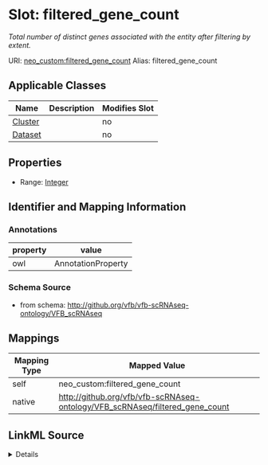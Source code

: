 

# Slot: filtered_gene_count 


_Total number of distinct genes associated with the entity after filtering by extent._





URI: [neo_custom:filtered_gene_count](http://n2o.neo/custom/filtered_gene_count)
Alias: filtered_gene_count

<!-- no inheritance hierarchy -->





## Applicable Classes

| Name | Description | Modifies Slot |
| --- | --- | --- |
| [Cluster](Cluster.md) |  |  no  |
| [Dataset](Dataset.md) |  |  no  |







## Properties

* Range: [Integer](Integer.md)





## Identifier and Mapping Information





### Annotations

| property | value |
| --- | --- |
| owl | AnnotationProperty |




### Schema Source


* from schema: http://github.org/vfb/vfb-scRNAseq-ontology/VFB_scRNAseq




## Mappings

| Mapping Type | Mapped Value |
| ---  | ---  |
| self | neo_custom:filtered_gene_count |
| native | http://github.org/vfb/vfb-scRNAseq-ontology/VFB_scRNAseq/filtered_gene_count |




## LinkML Source

<details>
```yaml
name: filtered_gene_count
annotations:
  owl:
    tag: owl
    value: AnnotationProperty
description: Total number of distinct genes associated with the entity after filtering
  by extent.
from_schema: http://github.org/vfb/vfb-scRNAseq-ontology/VFB_scRNAseq
rank: 1000
slot_uri: neo_custom:filtered_gene_count
alias: filtered_gene_count
domain_of:
- Dataset
- Cluster
range: integer

```
</details>